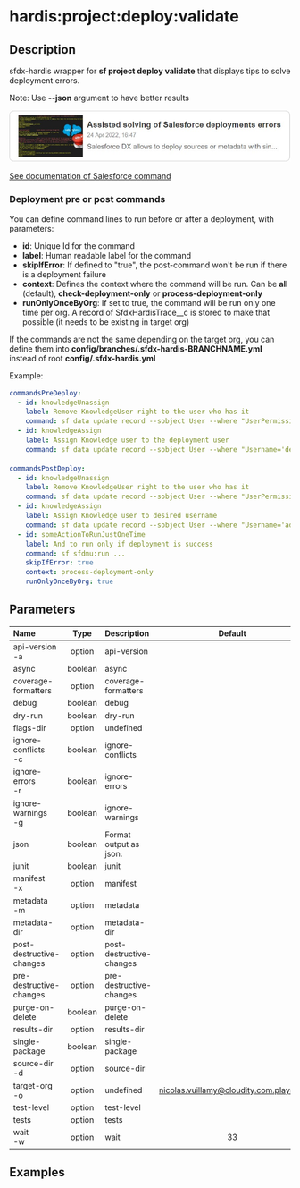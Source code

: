 <!-- This file has been generated with command 'sf hardis:doc:plugin:generate'. Please do not update it manually or it may be overwritten -->
# hardis:project:deploy:validate

## Description

sfdx-hardis wrapper for **sf project deploy validate** that displays tips to solve deployment errors.

Note: Use **--json** argument to have better results

[![Assisted solving of Salesforce deployments errors](https://github.com/hardisgroupcom/sfdx-hardis/raw/main/docs/assets/images/article-deployment-errors.jpg)](https://nicolas.vuillamy.fr/assisted-solving-of-salesforce-deployments-errors-47f3666a9ed0)

[See documentation of Salesforce command](https://developer.salesforce.com/docs/atlas.en-us.sfdx_cli_reference.meta/sfdx_cli_reference/cli_reference_project_commands_unified.htm#cli_reference_project_deploy_validate_unified)

### Deployment pre or post commands

You can define command lines to run before or after a deployment, with parameters:

- **id**: Unique Id for the command
- **label**: Human readable label for the command
- **skipIfError**: If defined to "true", the post-command won't be run if there is a deployment failure
- **context**: Defines the context where the command will be run. Can be **all** (default), **check-deployment-only** or **process-deployment-only**
- **runOnlyOnceByOrg**: If set to true, the command will be run only one time per org. A record of SfdxHardisTrace__c is stored to make that possible (it needs to be existing in target org)

If the commands are not the same depending on the target org, you can define them into **config/branches/.sfdx-hardis-BRANCHNAME.yml** instead of root **config/.sfdx-hardis.yml**

Example:

```yaml
commandsPreDeploy:
  - id: knowledgeUnassign
    label: Remove KnowledgeUser right to the user who has it
    command: sf data update record --sobject User --where "UserPermissionsKnowledgeUser='true'" --values "UserPermissionsKnowledgeUser='false'" --json
  - id: knowledgeAssign
    label: Assign Knowledge user to the deployment user
    command: sf data update record --sobject User --where "Username='deploy.github@myclient.com'" --values "UserPermissionsKnowledgeUser='true'" --json

commandsPostDeploy:
  - id: knowledgeUnassign
    label: Remove KnowledgeUser right to the user who has it
    command: sf data update record --sobject User --where "UserPermissionsKnowledgeUser='true'" --values "UserPermissionsKnowledgeUser='false'" --json
  - id: knowledgeAssign
    label: Assign Knowledge user to desired username
    command: sf data update record --sobject User --where "Username='admin-yser@myclient.com'" --values "UserPermissionsKnowledgeUser='true'" --json
  - id: someActionToRunJustOneTime
    label: And to run only if deployment is success
    command: sf sfdmu:run ...
    skipIfError: true
    context: process-deployment-only
    runOnlyOnceByOrg: true
```


## Parameters

| Name                     |  Type   | Description              |                Default                 | Required | Options |
|:-------------------------|:-------:|:-------------------------|:--------------------------------------:|:--------:|:-------:|
| api-version<br/>-a       | option  | api-version              |                                        |          |         |
| async                    | boolean | async                    |                                        |          |         |
| coverage-formatters      | option  | coverage-formatters      |                                        |          |         |
| debug                    | boolean | debug                    |                                        |          |         |
| dry-run                  | boolean | dry-run                  |                                        |          |         |
| flags-dir                | option  | undefined                |                                        |          |         |
| ignore-conflicts<br/>-c  | boolean | ignore-conflicts         |                                        |          |         |
| ignore-errors<br/>-r     | boolean | ignore-errors            |                                        |          |         |
| ignore-warnings<br/>-g   | boolean | ignore-warnings          |                                        |          |         |
| json                     | boolean | Format output as json.   |                                        |          |         |
| junit                    | boolean | junit                    |                                        |          |         |
| manifest<br/>-x          | option  | manifest                 |                                        |          |         |
| metadata<br/>-m          | option  | metadata                 |                                        |          |         |
| metadata-dir             | option  | metadata-dir             |                                        |          |         |
| post-destructive-changes | option  | post-destructive-changes |                                        |          |         |
| pre-destructive-changes  | option  | pre-destructive-changes  |                                        |          |         |
| purge-on-delete          | boolean | purge-on-delete          |                                        |          |         |
| results-dir              | option  | results-dir              |                                        |          |         |
| single-package           | boolean | single-package           |                                        |          |         |
| source-dir<br/>-d        | option  | source-dir               |                                        |          |         |
| target-org<br/>-o        | option  | undefined                | nicolas.vuillamy@cloudity.com.playnico |          |         |
| test-level               | option  | test-level               |                                        |          |         |
| tests                    | option  | tests                    |                                        |          |         |
| wait<br/>-w              | option  | wait                     |                   33                   |          |         |

## Examples


